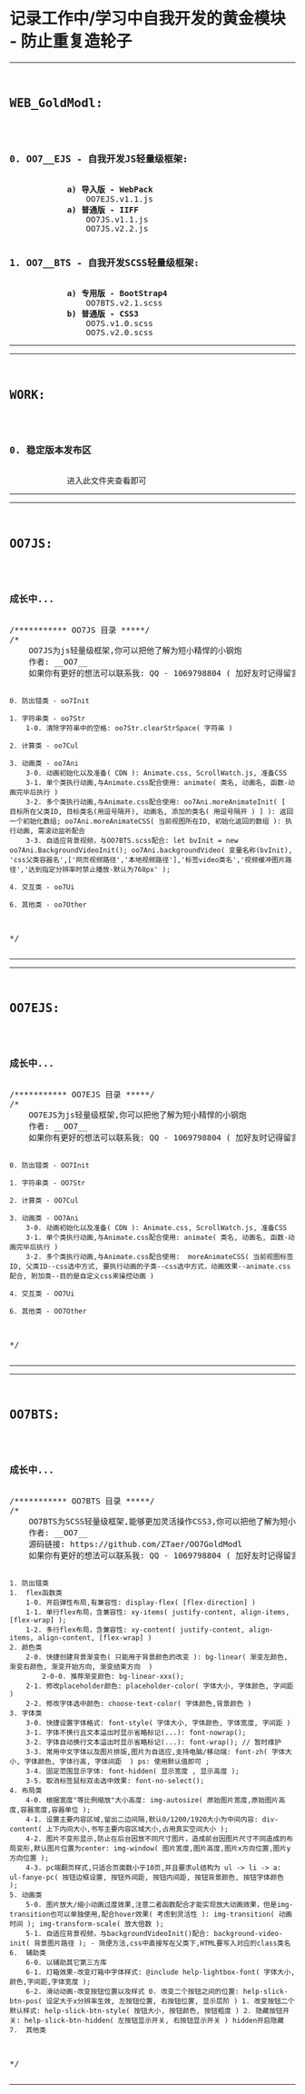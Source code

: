 
<h1>记录工作中/学习中自我开发的黄金模块 - 防止重复造轮子</h1>

<hr/>
<pre>
	<h2>WEB_GoldModl:</h2>
		<h3>0. OO7__EJS - 自我开发JS轻量级框架:</h3>
			<b>a) 导入版 - WebPack</b>
				OO7EJS.v1.1.js
			<b>a) 普通版 - IIFF</b>
				OO7JS.v1.1.js
				OO7JS.v2.2.js
		<h3>1. OO7__BTS - 自我开发SCSS轻量级框架:</h3>
			<b>a) 专用版 - BootStrap4</b>
				OO7BTS.v2.1.scss
			<b>b) 普通版 - CSS3</b>
				OO7S.v1.0.scss
				OO7S.v2.0.scss
</pre>
<hr/>


<hr/>
<pre>
	<h2>WORK:</h2>
		<h3>0. 稳定版本发布区</h3>
			进入此文件夹查看即可
</pre>
<hr/>


<hr/>
<pre>
	<h2>OO7JS:</h2>
		<h3>成长中...</h3>
/*********** OO7JS 目录 *****/
/*
	OO7JS为js轻量级框架,你可以把他了解为短小精悍的小钢炮
	作者: __OO7__
	如果你有更好的想法可以联系我: QQ - 1069798804 ( 加好友时记得留言jsUser )
	
	0. 防出错类 - oo7Init

	1. 字符串类 - oo7Str
		1-0. 清除字符串中的空格: oo7Str.clearStrSpace( 字符串 )
        
	2. 计算类 - oo7Cul
        
    3. 动画类 - oo7Ani
		3-0. 动画初始化以及准备( CDN ): Animate.css, ScrollWatch.js, 准备CSS
		3-1. 单个类执行动画,与Animate.css配合使用: animate( 类名, 动画名, 函数-动画完毕后执行 )
		3-2. 多个类执行动画,与Animate.css配合使用: oo7Ani.moreAnimateInit( [ 目标所在父类ID, 目标类名(用逗号隔开), 动画名, 添加的类名( 用逗号隔开 ) ] ): 返回一个初始化数组; oo7Ani.moreAnimateCSS( 当前视图所在ID, 初始化返回的数组 ): 执行动画, 需滚动监听配合
		3-3. 自适应背景视频，与OO7BTS.scss配合: let bvInit = new oo7Ani.BackgroundVideoInit(); oo7Ani.backgroundVideo( 变量名称(bvInit), 'css父类容器名',['网页视频路径','本地视频路径'],'标签video类名','视频缓冲图片路径','达到指定分辨率时禁止播放-默认为768px' );

    4. 交互类 - oo7Ui

    6. 其他类 - oo7Other
	
*/
</pre>
<hr/>


<hr/>
<pre>
	<h2>OO7EJS:</h2>
		<h3>成长中...</h3>
/*********** OO7EJS 目录 *****/
/*
	OO7EJS为js轻量级框架,你可以把他了解为短小精悍的小钢炮
	作者: __OO7__
	如果你有更好的想法可以联系我: QQ - 1069798804 ( 加好友时记得留言jsUser )
	
	0. 防出错类 - OO7Init

	1. 字符串类 - OO7Str
        
	2. 计算类 - OO7Cul
        
    3. 动画类 - OO7Ani
		3-0. 动画初始化以及准备( CDN ): Animate.css, ScrollWatch.js, 准备CSS
		3-1. 单个类执行动画,与Animate.css配合使用: animate( 类名, 动画名, 函数-动画完毕后执行 )
		3-2. 多个类执行动画,与Animate.css配合使用:  moreAnimateCSS( 当前视图标签ID, 父类ID--css选中方式, 要执行动画的子类--css选中方式，动画效果--animate.css配合, 附加类--目的是自定义css来操控动画 )

    4. 交互类 - OO7Ui

    6. 其他类 - OO7Other
	
*/
</pre>
<hr/>

<hr/>
<pre>
	<h2>OO7BTS:</h2>
		<h3>成长中...</h3>
/*********** OO7BTS 目录 *****/
/*
	OO7BTS为SCSS轻量级框架,能够更加灵活操作CSS3,你可以把他了解为短小精悍的小钢炮
	作者: __OO7__
	源码链接: https://github.com/ZTaer/OO7GoldModl
	如果你有更好的想法可以联系我: QQ - 1069798804 ( 加好友时记得留言scssUser )
	
	1. 防出错类
	1.	flex函数类
		1-0. 开启弹性布局,有兼容性: display-flex( [flex-direction] )
		1-1. 单行flex布局，含兼容性: xy-items( justify-content, align-items, [flex-wrap] );
		1-2. 多行flex布局，含兼容性: xy-content( justify-content, align-items, align-content, [flex-wrap] )
	2. 颜色类
		2-0. 快捷创建背景渐变色( 只能用于背景颜色的改变 ): bg-linear( 渐变左颜色, 渐变右颜色, 渐变开始方向, 渐变结束方向  )
			2-0-0. 推荐渐变颜色: bg-linear-xxx();
		2-1. 修改placeholder颜色: placeholder-color( 字体大小, 字体颜色, 字间距 )
		2-2. 修改字体选中颜色: choose-text-color( 字体颜色,背景颜色 )
	3. 字体类
		3-0. 快捷设置字体格式: font-style( 字体大小, 字体颜色, 字体宽度, 字间距 )
		3-1. 字体不换行且文本溢出时显示省略标记(...): font-nowrap();
		3-2. 字体自动换行文本溢出时显示省略标记(...): font-wrap(); // 暂时维护
		3-3. 常用中文字体以及图片排版,图片为自适应,支持电脑/移动端: font-zh( 字体大小, 字体颜色, 字体行高, 字体间距  ) ps: 使用默认值即可 ;
		3-4. 固定范围显示字体: font-hidden( 显示宽度 , 显示高度 );
		3-5. 取消标签鼠标双击选中效果: font-no-select();
	4. 布局类
		4-0. 根据宽度"等比例缩放"大小高度: img-autosize( 原始图片宽度,原始图片高度,容器宽度,容器单位 );
		4-1. 设置主要内容区域,留出二边间隔,默认0/1200/1920大小为中间内容: div-content( 上下内间大小,书写主要内容区域大小,占用真实空间大小 );
		4-2. 图片不变形显示,防止在后台因放不同尺寸图片，造成前台因图片尺寸不同造成的布局变形,默认图片位置为center: img-window( 图片宽度,图片高度,图片x方向位置,图片y方向位置 );
		4-3. pc端翻页样式,只适合页面数小于10页,并且要求ul结构为 ul -> li -> a: ul-fanye-pc( 按钮边框设置, 按钮外间距, 按钮内间距, 按钮背景颜色, 按钮字体颜色 );
	5. 动画类
		5-0. 图片放大/缩小动画过度效果,注意二者函数配合才能实现放大动画效果，但是img-transition也可以单独使用,配合hover效果( 考虑到灵活性 ): img-transition( 动画时间 ); img-transform-scale( 放大倍数 ); 
		5-1. 自适应背景视频，与backgroundVideoInit()配合: background-video-init( 背景图片路径 ); - 简便方法,css中直接写在父类下,HTML要写入对应的class类名
	6.	辅助类
		6-0. 以辅助其它第三方库
		6-1. 灯箱效果-改变灯箱中字体样式: @include help-lightbox-font( 字体大小,颜色,字间距,字体宽度 );
		6-2. 滑动动画-改变按钮位置以及样式 0. 改变二个按钮之间的位置: help-slick-btn-pos( 设定大于x分辨率生效, 左按钮位置, 右按钮位置, 显示层阶 ) 1. 改变按钮二个默认样式: help-slick-btn-style( 按钮大小, 按钮颜色, 按钮粗度 ) 2. 隐藏按钮开关: help-slick-btn-hidden( 左按钮显示开关, 右按钮显示开关 ) hidden开启隐藏
	7.	其他类
	
*/
</pre>
<hr/>